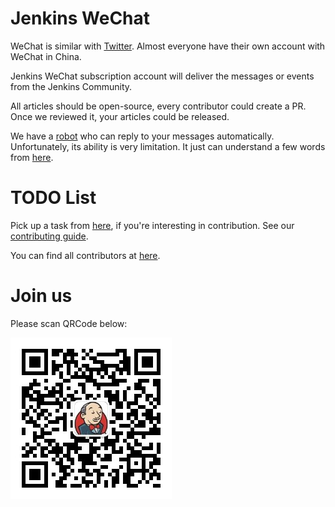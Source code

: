 # Jenkins WeChat

WeChat is similar with [Twitter](https://twitter.com). Almost everyone have their own account with WeChat in China.

Jenkins WeChat subscription account will deliver the messages or events from the Jenkins Community.

All articles should be open-source, every contributor could create a PR. Once we reviewed it, your articles could be released.

We have a [robot](https://github.com/jenkins-zh/wechat-backend) who can reply to your messages automatically. 
Unfortunately, its ability is very limitation. It just can understand a few words 
from [here](management/auto-reply/keywords-welcome.yml).

# TODO List

Pick up a task from [here](https://github.com/orgs/jenkins-zh/projects/2), if you're interesting in contribution. See our [contributing guide](CONTRIBUTING.md).

You can find all contributors at [here](https://github.com/jenkins-infra/wechat/tree/master/management/contributors).

# Join us

Please scan QRCode below:

![](images/wechat-qrcode.jpg)
